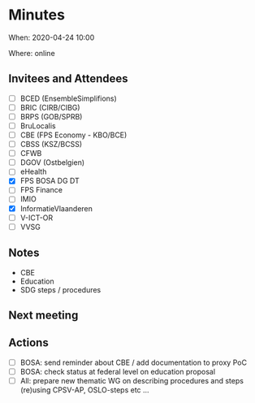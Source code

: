 # Minutes

When: 2020-04-24 10:00

Where: online

## Invitees and Attendees
- [ ] BCED (EnsembleSimplifions)
- [ ] BRIC (CIRB/CIBG)
- [ ] BRPS (GOB/SPRB)
- [ ] BruLocalis
- [ ] CBE (FPS Economy - KBO/BCE)
- [ ] CBSS (KSZ/BCSS)
- [ ] CFWB
- [ ] DGOV (Ostbelgien)
- [ ] eHealth
- [x] FPS BOSA DG DT
- [ ] FPS Finance
- [ ] IMIO
- [x] InformatieVlaanderen
- [ ] V-ICT-OR
- [ ] VVSG

## Notes

- CBE
- Education
- SDG steps / procedures

## Next meeting

## Actions
- [ ] BOSA: send reminder about CBE / add documentation to proxy PoC
- [ ] BOSA: check status at federal level on education proposal
- [ ] All: prepare new thematic WG on describing procedures and steps (re)using CPSV-AP, OSLO-steps etc 
...
